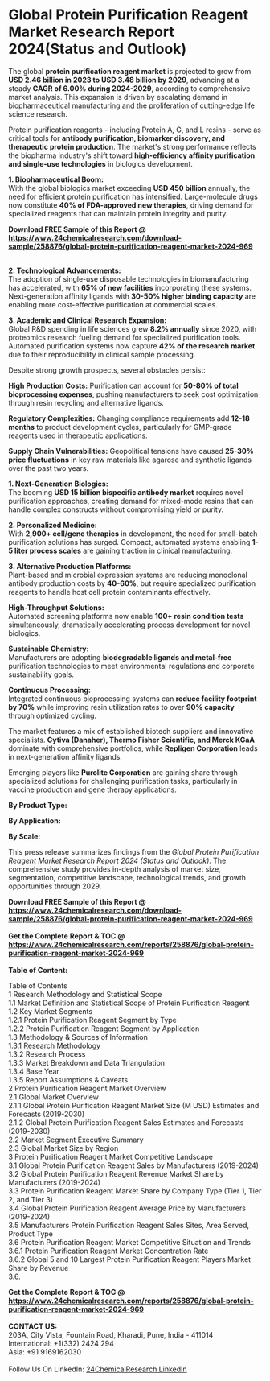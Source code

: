 <h1>Global Protein Purification Reagent Market Research Report 2024(Status and Outlook)</h1><p>The global <strong>protein purification reagent market</strong> is projected to grow from <strong>USD 2.46 billion in 2023 to USD 3.48 billion by 2029</strong>, advancing at a steady <strong>CAGR of 6.00% during 2024-2029</strong>, according to comprehensive market analysis. This expansion is driven by escalating demand in biopharmaceutical manufacturing and the proliferation of cutting-edge life science research.</p><p>Protein purification reagents - including Protein A, G, and L resins - serve as critical tools for <strong>antibody purification, biomarker discovery, and therapeutic protein production</strong>. The market's strong performance reflects the biopharma industry's shift toward <strong>high-efficiency affinity purification and single-use technologies</strong> in biologics development.</p><p><strong>1. Biopharmaceutical Boom:</strong><br>
With the global biologics market exceeding <strong>USD 450 billion</strong> annually, the need for efficient protein purification has intensified. Large-molecule drugs now constitute <strong>40% of FDA-approved new therapies</strong>, driving demand for specialized reagents that can maintain protein integrity and purity.</p><div><b>Download FREE Sample of this Report @ 
            <a href="https://www.24chemicalresearch.com/download-sample/258876/global-protein-purification-reagent-market-2024-969">
            https://www.24chemicalresearch.com/download-sample/258876/global-protein-purification-reagent-market-2024-969</a></b></div><br><p><strong>2. Technological Advancements:</strong><br>
The adoption of single-use disposable technologies in biomanufacturing has accelerated, with <strong>65% of new facilities</strong> incorporating these systems. Next-generation affinity ligands with <strong>30-50% higher binding capacity</strong> are enabling more cost-effective purification at commercial scales.</p><p><strong>3. Academic and Clinical Research Expansion:</strong><br>
Global R&amp;D spending in life sciences grew <strong>8.2% annually</strong> since 2020, with proteomics research fueling demand for specialized purification tools. Automated purification systems now capture <strong>42% of the research market</strong> due to their reproducibility in clinical sample processing.</p><p>Despite strong growth prospects, several obstacles persist:</p><p><strong>High Production Costs:</strong> Purification can account for <strong>50-80% of total bioprocessing expenses</strong>, pushing manufacturers to seek cost optimization through resin recycling and alternative ligands.</p><p><strong>Regulatory Complexities:</strong> Changing compliance requirements add <strong>12-18 months</strong> to product development cycles, particularly for GMP-grade reagents used in therapeutic applications.</p><p><strong>Supply Chain Vulnerabilities:</strong> Geopolitical tensions have caused <strong>25-30% price fluctuations</strong> in key raw materials like agarose and synthetic ligands over the past two years.</p><p><strong>1. Next-Generation Biologics:</strong><br>
The booming <strong>USD 15 billion bispecific antibody market</strong> requires novel purification approaches, creating demand for mixed-mode resins that can handle complex constructs without compromising yield or purity.</p><p><strong>2. Personalized Medicine:</strong><br>
With <strong>2,900+ cell/gene therapies</strong> in development, the need for small-batch purification solutions has surged. Compact, automated systems enabling <strong>1-5 liter process scales</strong> are gaining traction in clinical manufacturing.</p><p><strong>3. Alternative Production Platforms:</strong><br>
Plant-based and microbial expression systems are reducing monoclonal antibody production costs by <strong>40-60%</strong>, but require specialized purification reagents to handle host cell protein contaminants effectively.</p><p><strong>High-Throughput Solutions:</strong><br>
    Automated screening platforms now enable <strong>100+ resin condition tests</strong> simultaneously, dramatically accelerating process development for novel biologics.</p><p><strong>Sustainable Chemistry:</strong><br>
    Manufacturers are adopting <strong>biodegradable ligands and metal-free</strong> purification technologies to meet environmental regulations and corporate sustainability goals.</p><p><strong>Continuous Processing:</strong><br>
    Integrated continuous bioprocessing systems can <strong>reduce facility footprint by 70%</strong> while improving resin utilization rates to over <strong>90% capacity</strong> through optimized cycling.</p><p>The market features a mix of established biotech suppliers and innovative specialists. <strong>Cytiva (Danaher), Thermo Fisher Scientific, and Merck KGaA</strong> dominate with comprehensive portfolios, while <strong>Repligen Corporation</strong> leads in next-generation affinity ligands.</p><p>Emerging players like <strong>Purolite Corporation</strong> are gaining share through specialized solutions for challenging purification tasks, particularly in vaccine production and gene therapy applications.</p><p><strong>By Product Type:</strong></p><p><strong>By Application:</strong></p><p><strong>By Scale:</strong></p><p>This press release summarizes findings from the <em>Global Protein Purification Reagent Market Research Report 2024 (Status and Outlook)</em>. The comprehensive study provides in-depth analysis of market size, segmentation, competitive landscape, technological trends, and growth opportunities through 2029.</p><div><b>Download FREE Sample of this Report @ 
            <a href="https://www.24chemicalresearch.com/download-sample/258876/global-protein-purification-reagent-market-2024-969">
            https://www.24chemicalresearch.com/download-sample/258876/global-protein-purification-reagent-market-2024-969</a></b></div><br><div><b>Get the Complete Report & TOC @ 
            <a href="https://www.24chemicalresearch.com/reports/258876/global-protein-purification-reagent-market-2024-969">
            https://www.24chemicalresearch.com/reports/258876/global-protein-purification-reagent-market-2024-969</a></b></div><br>
            <b>Table of Content:</b><p>Table of Contents<br />
1 Research Methodology and Statistical Scope<br />
1.1 Market Definition and Statistical Scope of Protein Purification Reagent<br />
1.2 Key Market Segments<br />
1.2.1 Protein Purification Reagent Segment by Type<br />
1.2.2 Protein Purification Reagent Segment by Application<br />
1.3 Methodology & Sources of Information<br />
1.3.1 Research Methodology<br />
1.3.2 Research Process<br />
1.3.3 Market Breakdown and Data Triangulation<br />
1.3.4 Base Year<br />
1.3.5 Report Assumptions & Caveats<br />
2 Protein Purification Reagent Market Overview<br />
2.1 Global Market Overview<br />
2.1.1 Global Protein Purification Reagent Market Size (M USD) Estimates and Forecasts (2019-2030)<br />
2.1.2 Global Protein Purification Reagent Sales Estimates and Forecasts (2019-2030)<br />
2.2 Market Segment Executive Summary<br />
2.3 Global Market Size by Region<br />
3 Protein Purification Reagent Market Competitive Landscape<br />
3.1 Global Protein Purification Reagent Sales by Manufacturers (2019-2024)<br />
3.2 Global Protein Purification Reagent Revenue Market Share by Manufacturers (2019-2024)<br />
3.3 Protein Purification Reagent Market Share by Company Type (Tier 1, Tier 2, and Tier 3)<br />
3.4 Global Protein Purification Reagent Average Price by Manufacturers (2019-2024)<br />
3.5 Manufacturers Protein Purification Reagent Sales Sites, Area Served, Product Type<br />
3.6 Protein Purification Reagent Market Competitive Situation and Trends<br />
3.6.1 Protein Purification Reagent Market Concentration Rate<br />
3.6.2 Global 5 and 10 Largest Protein Purification Reagent Players Market Share by Revenue<br />
3.6.</p><div><b>Get the Complete Report & TOC @ 
            <a href="https://www.24chemicalresearch.com/reports/258876/global-protein-purification-reagent-market-2024-969">
            https://www.24chemicalresearch.com/reports/258876/global-protein-purification-reagent-market-2024-969</a></b></div><br><b>CONTACT US:</b><br>
            203A, City Vista, Fountain Road, Kharadi, Pune, India - 411014<br>
            International: +1(332) 2424 294<br>
            Asia: +91 9169162030 <br><br>
            Follow Us On LinkedIn: <a href="https://www.linkedin.com/company/24chemicalresearch/">24ChemicalResearch LinkedIn</a>